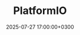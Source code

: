 ---
title: PlatformIO
slug: "platformio"
date: 2025-07-27 17:00:00+0300
description: 
image:

# Badge style
style:
    background: "#F57C00"
    color: "#FFFFFF"
---